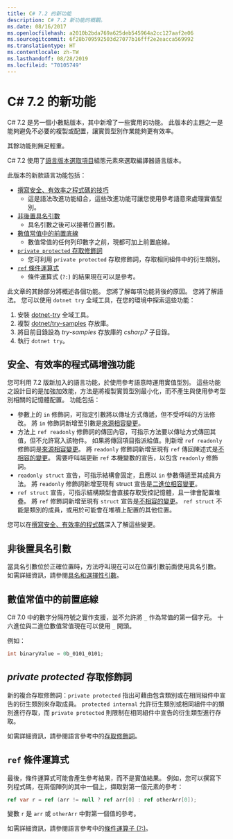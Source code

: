 ```yaml
---
title: C# 7.2 的新功能
description: C# 7.2 新功能的概觀。
ms.date: 08/16/2017
ms.openlocfilehash: a2010b2bda769a625deb545964a2cc127aaf2e06
ms.sourcegitcommit: 6f28b709592503d27077b16fff2e2eacca569992
ms.translationtype: HT
ms.contentlocale: zh-TW
ms.lasthandoff: 08/28/2019
ms.locfileid: "70105749"
---
```

# <a name="whats-new-in-c-72"></a>C# 7.2 的新功能

C# 7.2 是另一個小數點版本，其中新增了一些實用的功能。
此版本的主題之一是能夠避免不必要的複製或配置，讓實質型別作業能夠更有效率。

其餘功能則無足輕重。

C# 7.2 使用了[語言版本選取項目](../language-reference/configure-language-version.md)組態元素來選取編譯器語言版本。

此版本的新款語言功能包括：

- [撰寫安全、有效率之程式碼的技巧](#safe-efficient-code-enhancements)
  - 這是語法改進功能組合，這些改進功能可讓您使用參考語意來處理實值型別。
- [非後置具名引數](#non-trailing-named-arguments)
  - 具名引數之後可以接著位置引數。
- [數值常值中的前置底線](#leading-underscores-in-numeric-literals)
  - 數值常值的任何列印數字之前，現都可加上前置底線。
- [`private protected` 存取修飾詞](#private-protected-access-modifier)
  - 您可利用 `private protected` 存取修飾詞，存取相同組件中的衍生類別。
- [`ref` 條件運算式](#conditional-ref-expressions)
  - 條件運算式 (`?:`) 的結果現在可以是參考。

此文章的其餘部分將概述各個功能。 您將了解每項功能背後的原因。 您將了解語法。 您可以使用 `dotnet try` 全域工具，在您的環境中探索這些功能：

1. 安裝 [dotnet-try](https://github.com/dotnet/try/blob/master/README.md#setup) 全域工具。
1. 複製 [dotnet/try-samples](https://github.com/dotnet/try-samples) 存放庫。
1. 將目前目錄設為 *try-samples* 存放庫的 *csharp7* 子目錄。
1. 執行 `dotnet try`。

## <a name="safe-efficient-code-enhancements"></a>安全、有效率的程式碼增強功能

您可利用 7.2 版新加入的語言功能，於使用參考語意時運用實值型別。 這些功能之設計目的是加強加效能，方法是將複製實質型別最小化，而不產生與使用參考型別相關的記憶體配置。 功能包括：

- 參數上的 `in` 修飾詞，可指定引數將以傳址方式傳遞，但不受呼叫的方法修改。 將 `in` 修飾詞新增至引數是[來源相容變更](version-update-considerations.md#source-compatible-changes)。
- 方法上 `ref readonly` 修飾詞的傳回內容，可指示方法要以傳址方式傳回其值，但不允許寫入該物件。 如果將傳回項目指派給值。則新增 `ref readonly` 修飾詞是[來源相容變更](version-update-considerations.md#source-compatible-changes)。 將 `readonly` 修飾詞新增至現有 `ref` 傳回陳述式是[不相容的變更](version-update-considerations.md#incompatible-changes)。 需要呼叫端更新 `ref` 本機變數的宣告，以包含 `readonly` 修飾詞。
- `readonly struct` 宣告，可指示結構會固定，且應以 `in` 參數傳遞至其成員方法。 將 `readonly` 修飾詞新增至現有 struct 宣告是[二進位相容變更](version-update-considerations.md#binary-compatible-changes)。
- `ref struct` 宣告，可指示結構類型會直接存取受控記憶體，且一律會配置堆疊。 將 `ref` 修飾詞新增至現有 `struct` 宣告是[不相容的變更](version-update-considerations.md#incompatible-changes)。 `ref struct` 不能是類別的成員，或用於可能會在堆積上配置的其他位置。

您可以在[撰寫安全、有效率的程式碼](../write-safe-efficient-code.md)深入了解這些變更。

## <a name="non-trailing-named-arguments"></a>非後置具名引數

當具名引數位於正確位置時，方法呼叫現在可以在位置引數前面使用具名引數。 如需詳細資訊，請參閱[具名和選擇性引數](../programming-guide/classes-and-structs/named-and-optional-arguments.md)。

## <a name="leading-underscores-in-numeric-literals"></a>數值常值中的前置底線

C# 7.0 中的數字分隔符號之實作支援，並不允許將 `_` 作為常值的第一個字元。 十六進位與二進位數值常值現在可以使用 `_` 開頭。

例如：

```csharp
int binaryValue = 0b_0101_0101;
```

## <a name="_private-protected_-access-modifier"></a>_private protected_ 存取修飾詞

新的複合存取修飾詞：`private protected` 指出可藉由包含類別或在相同組件中宣告的衍生類別來存取成員。 `protected internal` 允許衍生類別或相同組件中的類別進行存取，而 `private protected` 則限制在相同組件中宣告的衍生類型進行存取。

如需詳細資訊，請參閱語言參考中的[存取修飾詞](../language-reference/keywords/access-modifiers.md)。

## <a name="conditional-ref-expressions"></a>`ref` 條件運算式

最後，條件運算式可能會產生參考結果，而不是實值結果。 例如，您可以撰寫下列程式碼，在兩個陣列的其中一個上，擷取對第一個元素的參考：

```csharp
ref var r = ref (arr != null ? ref arr[0] : ref otherArr[0]);
```

變數 `r` 是 `arr` 或 `otherArr` 中對第一個值的參考。

如需詳細資訊，請參閱語言參考中的[條件運算子 (?:)](../language-reference/operators/conditional-operator.md)。
